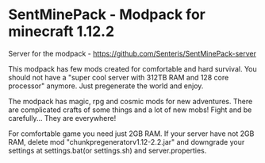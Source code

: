 # SentMinePack - Modpack for minecraft 1.12.2


Server for the modpack - https://github.com/Senteris/SentMinePack-server


This modpack has few mods created for comfortable and hard survival. You should not have a "super cool server with 312TB RAM and 128 core processor" anymore. Just pregenerate the world and enjoy.


The modpack has magic, rpg and cosmic mods for new adventures. There are complicated crafts of some things and a lot of new mobs! Fight and be carefully... They are everywhere!


For comfortable game you need just 2GB RAM. If your server have not 2GB RAM, delete mod "chunkpregeneratorv1.12-2.2.jar" and downgrade your settings at settings.bat(or settings.sh) and server.properties.